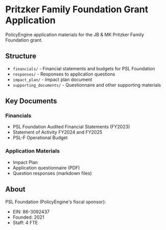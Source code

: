 # Pritzker Family Foundation Grant Application

PolicyEngine application materials for the JB & MK Pritzker Family Foundation grant.

## Structure

- `financials/` - Financial statements and budgets for PSL Foundation
- `responses/` - Responses to application questions
- `impact_plan/` - Impact plan document
- `supporting_documents/` - Questionnaire and other supporting materials

## Key Documents

### Financials
- PSL Foundation Audited Financial Statements (FY2023)
- Statement of Activity FY2024 and FY2025
- PSL-F Operational Budget

### Application Materials
- Impact Plan
- Application questionnaire (PDF)
- Question responses (markdown files)

## About

PSL Foundation (PolicyEngine's fiscal sponsor):
- EIN: 86-3092437
- Founded: 2021
- Staff: 4 FTE
